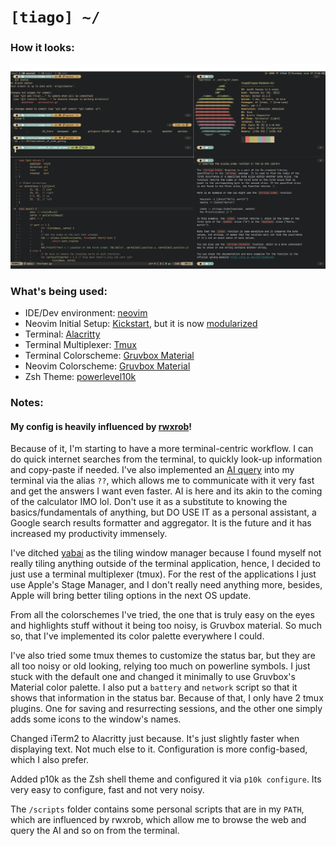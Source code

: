 # `[tiago] ~/`

### How it looks:

![image](ws.png)

### What's being used:
- IDE/Dev environment: [neovim](https://neovim.io)
- Neovim Initial Setup: [Kickstart](https://github.com/nvim-lua/kickstart.nvim), but it is now [modularized](https://github.com/dam9000/kickstart-modular.nvim)
- Terminal: [Alacritty](https://github.com/alacritty/alacritty)
- Terminal Multiplexer: [Tmux](https://github.com/tmux/tmux)
- Terminal Colorscheme: [Gruvbox Material](https://github.com/alacritty/alacritty-theme/blob/master/themes/gruvbox_material_hard_dark.toml)
- Neovim Colorscheme: [Gruvbox Material](https://github.com/f4z3r/gruvbox-material.nvim)
- Zsh Theme: [powerlevel10k](https://github.com/romkatv/powerlevel10k)

### Notes:

#### My config is heavily influenced by [rwxrob](https://www.youtube.com/@rwxrob)!

Because of it, I'm starting to have a more terminal-centric workflow. I can do quick internet searches from the terminal, to quickly look-up information and copy-paste if needed. I've also implemented an [AI query](https://groq.com) into
my terminal via the alias `??`, which allows me to communicate with it very fast and get the answers I want even faster. AI is here and its akin to the coming of the calculator IMO lol. Don't use it as a substitute to knowing the basics/fundamentals of anything, but DO USE IT as a personal assistant, 
a Google search results formatter and aggregator. It is the future and it has increased my productivity immensely.

I've ditched [yabai](https://github.com/koekeishiya/yabai) as the tiling window manager because I found myself not really tiling anything outside of the terminal application, hence, I decided to just 
use a terminal multiplexer (tmux). For the rest of the applications I just use Apple's Stage Manager, and I don't really need anything more, besides, Apple will bring better tiling options in the next OS update.

From all the colorschemes I've tried, the one that is truly easy on the eyes and highlights stuff without it being too noisy, is Gruvbox material. So much so, that I've implemented its color palette everywhere I could.

I've also tried some tmux themes to customize the status bar, but they are all too noisy or old looking, relying too much on powerline symbols. I just stuck with the default one and changed it minimally to use Gruvbox's Material 
color palette. I also put a `battery` and `network` script so that it shows that information in the status bar.
Because of that, I only have 2 tmux plugins. One for saving and resurrecting sessions, and the other one simply adds some icons to the window's names.

Changed iTerm2 to Alacritty just because. It's just slightly faster when displaying text. Not much else to it. Configuration is more config-based, which I also prefer.

Added p10k as the Zsh shell theme and configured it via `p10k configure`. Its very easy to configure, fast and not very noisy.

The `/scripts` folder contains some personal scripts that are in my `PATH`, which are influenced by rwxrob, which allow me to browse the web and query the AI and so on from the terminal.
